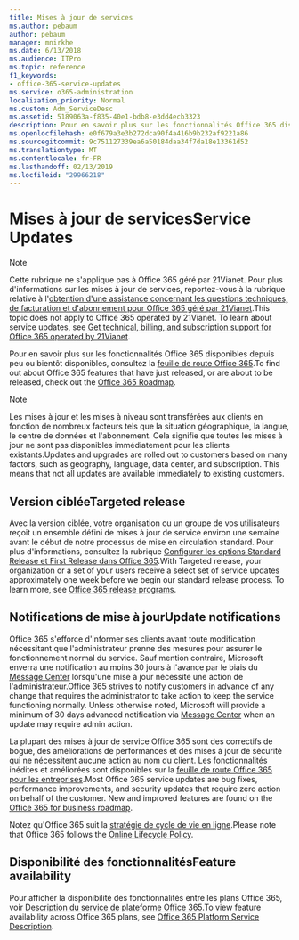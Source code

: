 ```yaml
---
title: Mises à jour de services
ms.author: pebaum
author: pebaum
manager: mnirkhe
ms.date: 6/13/2018
ms.audience: ITPro
ms.topic: reference
f1_keywords:
- office-365-service-updates
ms.service: o365-administration
localization_priority: Normal
ms.custom: Adm_ServiceDesc
ms.assetid: 5189063a-f835-40e1-bdb8-e3dd4ecb3323
description: Pour en savoir plus sur les fonctionnalités Office 365 disponibles depuis peu ou bientôt disponibles, consultez la feuille de route Office 365.
ms.openlocfilehash: e0f679a3e3b272dca90f4a416b9b232af9221a86
ms.sourcegitcommit: 9c751127339ea6a50184daa34f7da18e13361d52
ms.translationtype: MT
ms.contentlocale: fr-FR
ms.lasthandoff: 02/13/2019
ms.locfileid: "29966218"
---
```

# <a name="service-updates"></a><span data-ttu-id="34911-103">Mises à jour de services</span><span class="sxs-lookup"><span data-stu-id="34911-103">Service Updates</span></span>

> [!NOTE]
> <span data-ttu-id="34911-p101">Cette rubrique ne s'applique pas à Office 365 géré par 21Vianet. Pour plus d'informations sur les mises à jour de services, reportez-vous à la rubrique relative à l'[obtention d'une assistance concernant les questions techniques, de facturation et d'abonnement pour Office 365 géré par 21Vianet](http://go.microsoft.com/fwlink/?LinkID=733350&amp;clcid=0x409).</span><span class="sxs-lookup"><span data-stu-id="34911-p101">This topic does not apply to Office 365 operated by 21Vianet. To learn about service updates, see [Get technical, billing, and subscription support for Office 365 operated by 21Vianet](http://go.microsoft.com/fwlink/?LinkID=733350&amp;clcid=0x409).</span></span> 
  
<span data-ttu-id="34911-106">Pour en savoir plus sur les fonctionnalités Office 365 disponibles depuis peu ou bientôt disponibles, consultez la [feuille de route Office 365](https://go.microsoft.com/fwlink/?LinkId=509914).</span><span class="sxs-lookup"><span data-stu-id="34911-106">To find out about Office 365 features that have just released, or are about to be released, check out the [Office 365 Roadmap](https://go.microsoft.com/fwlink/?LinkId=509914).</span></span>
  
> [!NOTE]
> <span data-ttu-id="34911-p102">Les mises à jour et les mises à niveau sont transférées aux clients en fonction de nombreux facteurs tels que la situation géographique, la langue, le centre de données et l'abonnement. Cela signifie que toutes les mises à jour ne sont pas disponibles immédiatement pour les clients existants.</span><span class="sxs-lookup"><span data-stu-id="34911-p102">Updates and upgrades are rolled out to customers based on many factors, such as geography, language, data center, and subscription. This means that not all updates are available immediately to existing customers.</span></span> 
  
## <a name="targeted-release"></a><span data-ttu-id="34911-109">Version ciblée</span><span class="sxs-lookup"><span data-stu-id="34911-109">Targeted release</span></span>

<span data-ttu-id="34911-p103">Avec la version ciblée, votre organisation ou un groupe de vos utilisateurs reçoit un ensemble défini de mises à jour de service environ une semaine avant le début de notre processus de mise en circulation standard. Pour plus d'informations, consultez la rubrique [Configurer les options Standard Release et First Release dans Office 365](https://go.microsoft.com/fwlink/p/?LinkId=509823).</span><span class="sxs-lookup"><span data-stu-id="34911-p103">With Targeted release, your organization or a set of your users receive a select set of service updates approximately one week before we begin our standard release process. To learn more, see [Office 365 release programs](https://go.microsoft.com/fwlink/p/?LinkId=509823).</span></span> 
  
## <a name="update-notifications"></a><span data-ttu-id="34911-112">Notifications de mise à jour</span><span class="sxs-lookup"><span data-stu-id="34911-112">Update notifications</span></span>

<span data-ttu-id="34911-p104">Office 365 s'efforce d'informer ses clients avant toute modification nécessitant que l'administrateur prenne des mesures pour assurer le fonctionnement normal du service. Sauf mention contraire, Microsoft enverra une notification au moins 30 jours à l'avance par le biais du [Message Center](http://technet.microsoft.com/library/38FB3333-BFCC-4340-A37B-DEDA509C209.aspx) lorsqu'une mise à jour nécessite une action de l'administrateur.</span><span class="sxs-lookup"><span data-stu-id="34911-p104">Office 365 strives to notify customers in advance of any change that requires the administrator to take action to keep the service functioning normally. Unless otherwise noted, Microsoft will provide a minimum of 30 days advanced notification via [Message Center](http://technet.microsoft.com/library/38FB3333-BFCC-4340-A37B-DEDA509C209.aspx) when an update may require admin action.</span></span> 
  
<span data-ttu-id="34911-p105">La plupart des mises à jour de service Office 365 sont des correctifs de bogue, des améliorations de performances et des mises à jour de sécurité qui ne nécessitent aucune action au nom du client. Les fonctionnalités inédites et améliorées sont disponibles sur la [feuille de route Office 365 pour les entreprises](http://roadmap.office.com/).</span><span class="sxs-lookup"><span data-stu-id="34911-p105">Most Office 365 service updates are bug fixes, performance improvements, and security updates that require zero action on behalf of the customer. New and improved features are found on the [Office 365 for business roadmap](http://roadmap.office.com/).</span></span>
  
<span data-ttu-id="34911-117">Notez qu'Office 365 suit la [stratégie de cycle de vie en ligne](https://support.microsoft.com/en-us/lifecycle#gp/osslpolicy).</span><span class="sxs-lookup"><span data-stu-id="34911-117">Please note that Office 365 follows the [Online Lifecycle Policy](https://support.microsoft.com/en-us/lifecycle#gp/osslpolicy).</span></span>
  
## <a name="feature-availability"></a><span data-ttu-id="34911-118">Disponibilité des fonctionnalités</span><span class="sxs-lookup"><span data-stu-id="34911-118">Feature availability</span></span>

<span data-ttu-id="34911-119">Pour afficher la disponibilité des fonctionnalités entre les plans Office 365, voir [Description du service de plateforme Office 365](https://technet.microsoft.com/en-us/library/office-365-platform-service-description.aspx).</span><span class="sxs-lookup"><span data-stu-id="34911-119">To view feature availability across Office 365 plans, see [Office 365 Platform Service Description](https://technet.microsoft.com/en-us/library/office-365-platform-service-description.aspx).</span></span>
  

